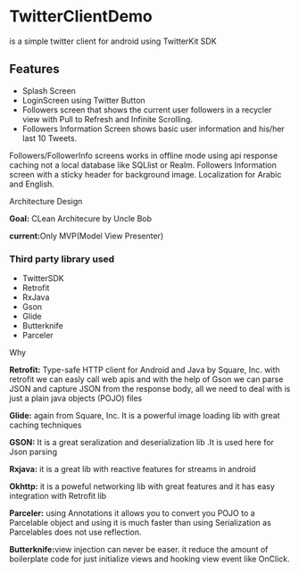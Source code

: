 

  
 <h1>TwitterClientDemo</h1>
 is a simple twitter client for android using TwitterKit SDK

<h2>Features</h2>

<ul>
<li>Splash Screen </li>
<li>LoginScreen using Twitter Button</li>
<li>Followers screen that shows the current user followers in a recycler view with Pull to Refresh and Infinite Scrolling.</li>
<li>Followers Information Screen  shows basic user information and his/her last 10 Tweets.</li>
</ul>

Followers/FollowerInfo screens works in offline mode using api response caching not a local database like SQLlist or Realm.
Followers Information screen with a sticky header for background image.
Localization for Arabic and English.

Architecture Design
<p>

<b>Goal:</b> CLean Architecure by Uncle Bob

<b>current:</b >Only MVP(Model View Presenter)
</p>


<h3>Third party library used</h3>

<ul>
<li>TwitterSDK</li>
<li>Retrofit</li>
<li>RxJava</li>
<li>Gson</li>
<li>Glide</li>
<li>Butterknife</li>
<li>Parceler</li>
</ul>

Why
<p>
<b>Retrofit:</b> Type-safe HTTP client for Android and Java by Square, Inc. with retrofit we can easly call web apis and with the help of Gson we can parse JSON and capture JSON from the response body, all we need to deal with is just a plain java objects (POJO) files

<b>Glide:</b> again from Square, Inc. It is a powerful image loading lib with great caching techniques

<b>GSON:</b> It is a great seralization and deserialization lib .It is used here for Json parsing

<b>Rxjava:</b> it is a great lib with reactive features for streams in android 

<b>Okhttp:</b> it is a poweful networking lib with great features and it has easy integration with Retrofit lib

<b>Parceler:</b> using Annotations it allows you to convert you POJO to a Parcelable object and using it is much faster than using Serialization as Parcelables does not use reflection.

<b>Butterknife:</b>view injection can never be easer. it reduce the amount of boilerplate code for just initialize views and hooking view event like OnClick.
</p>
